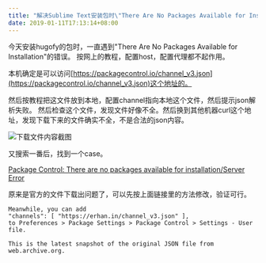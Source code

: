 ```yaml
---
title: "解决Sublime Text安装包时\"There Are No Packages Available for Installation\"的报错"
date: 2019-01-11T17:13:14+08:00
---
```


今天安装hugofy的包时，一直遇到"There Are No Packages Available for Installation"的错误。
按网上的教程，配置host，配置代理都不起作用。

本机确定是可以访问[https://packagecontrol.io/channel_v3.json](https://packagecontrol.io/channel_v3.json)这个地址的。

然后按教程把这文件放到本地，配置channel指向本地这个文件，然后提示json解析失败。
然后检查这个文件，发现文件好像不全。然后换到其他机器curl这个地址，发现下载下来的文件确实不全，不是合法的json内容。

![下载文件内容截图](https://wx4.sinaimg.cn/large/63c9befaly1fz7anr0smxj20fg0famzv.jpg)

又搜索一番后，找到一个case。

[Package Control: There are no packages available for installation/Server Error](https://github.com/wbond/package_control/issues/1397)

原来是官方的文件下载出问题了，可以先按上面链接里的方法修改，验证可行。

```
Meanwhile, you can add
"channels": [ "https://erhan.in/channel_v3.json" ],
to Preferences > Package Settings > Package Control > Settings - User file.

This is the latest snapshot of the original JSON file from web.archive.org.
```
